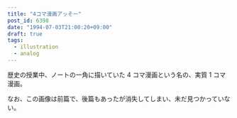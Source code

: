 ```yaml
---
title: "4コマ漫画アッそー"
post_id: 6398
date: "1994-07-03T21:00:20+09:00"
draft: true
tags:
  - illustration
  - analog
---
```



歴史の授業中、ノートの一角に描いていた 4 コマ漫画という名の、実質 1 コマ漫画。

なお、この画像は前篇で、後篇もあったが消失してしまい、未だ見つかっていない。
